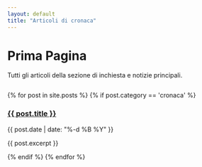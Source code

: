 ```yaml
---
layout: default
title: "Articoli di cronaca"
---
```


<h1 class="section-title">Prima Pagina</h1>

<p>Tutti gli articoli della sezione di inchiesta e notizie principali.</p>

<div class="article-grid" style="margin-top: 2em;">
{% for post in site.posts %}
  {% if post.category == 'cronaca' %}
    <div class="article">
      <h3><a href="{{ post.url }}">{{ post.title }}</a></h3>
      <span class="author">{{ post.date | date: "%-d %B %Y" }}</span>
      <p>{{ post.excerpt }}</p>
    </div>
  {% endif %}
{% endfor %}
</div>
